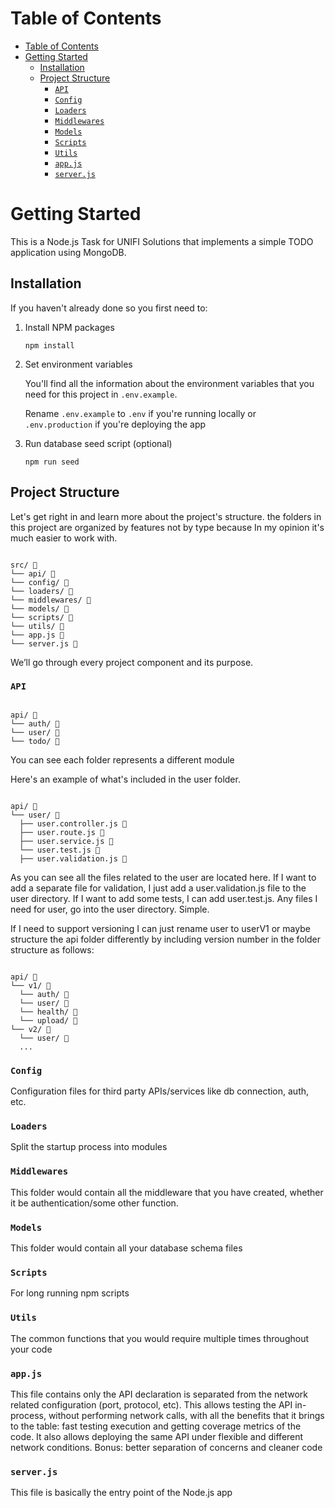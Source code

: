 # Table of Contents

- [Table of Contents](#table-of-contents)
- [Getting Started](#getting-started)
  - [Installation](#installation)
  - [Project Structure](#project-structure)
    - [`API`](#api)
    - [`Config`](#config)
    - [`Loaders`](#loaders)
    - [`Middlewares`](#middlewares)
    - [`Models`](#models)
    - [`Scripts`](#scripts)
    - [`Utils`](#utils)
    - [`app.js`](#appjs)
    - [`server.js`](#serverjs)

# Getting Started

This is a Node.js Task for UNIFI Solutions that implements a simple TODO application using MongoDB.

## Installation

If you haven't already done so you first need to:

1. Install NPM packages

   ```
   npm install
   ```

2. Set environment variables

   You'll find all the information about the environment variables that you need for this project in `.env.example`.

   Rename `.env.example` to `.env` if you're running locally or `.env.production` if you're deploying the app

3. Run database seed script (optional)

   ```
   npm run seed
   ```

## Project Structure

Let's get right in and learn more about the project's structure. the folders in this project are organized by features not by type because In my opinion it's much easier to work with.

```

src/ 📁
└── api/ 📁
└── config/ 📁
└── loaders/ 📁
└── middlewares/ 📁
└── models/ 📁
└── scripts/ 📁
└── utils/ 📁
└── app.js 📄
└── server.js 📄

```

We’ll go through every project component and its purpose.

### `API`

```

api/ 📁
└── auth/ 📁
└── user/ 📁
└── todo/ 📁

```

You can see each folder represents a different module

Here's an example of what's included in the user folder.

```

api/ 📁
└── user/ 📁
  ├── user.controller.js 📄
  ├── user.route.js 📄
  ├── user.service.js 📄
  └── user.test.js 📄
  ├── user.validation.js 📄

```

As you can see all the files related to the user are located here. If I want to add a separate file for validation, I just add a user.validation.js file to the user directory. If I want to add some tests, I can add user.test.js. Any files I need for user, go into the user directory. Simple.

If I need to support versioning I can just rename user to userV1 or maybe structure the api folder differently by including version number in the folder structure as follows:

```

api/ 📁
└── v1/ 📁
  └── auth/ 📁
  └── user/ 📁
  └── health/ 📁
  └── upload/ 📁
└── v2/ 📁
  └── user/ 📁
  ...

```

### `Config`

Configuration files for third party APIs/services like db connection, auth, etc.

### `Loaders`

Split the startup process into modules

### `Middlewares`

This folder would contain all the middleware that you have created, whether it be authentication/some other function.

### `Models`

This folder would contain all your database schema files

### `Scripts`

For long running npm scripts

### `Utils`

The common functions that you would require multiple times throughout your code

### `app.js`

This file contains only the API declaration is separated from the network related configuration (port, protocol, etc). This allows testing the API in-process, without performing network calls, with all the benefits that it brings to the table: fast testing execution and getting coverage metrics of the code. It also allows deploying the same API under flexible and different network conditions. Bonus: better separation of concerns and cleaner code

### `server.js`

This file is basically the entry point of the Node.js app
